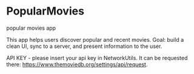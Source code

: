 # PopularMovies
popular movies app

This app helps users discover popular and recent movies. 
Goal: build a clean UI, sync to a server, and present information to the user.

API KEY - please insert your api key in NetworkUtils. It can be requested there: https://www.themoviedb.org/settings/api/request.
